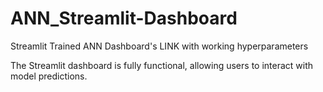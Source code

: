 # ANN_Streamlit-Dashboard
Streamlit Trained ANN Dashboard's LINK with working hyperparameters


The Streamlit dashboard is fully functional, allowing users to interact with model predictions.
